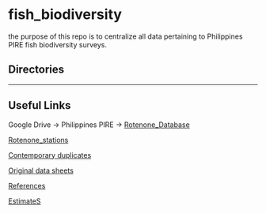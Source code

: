 # fish_biodiversity

the purpose of this repo is to centralize all data pertaining to Philippines PIRE fish biodiversity surveys.

## Directories



---

## Useful Links
Google Drive → Philippines PIRE → [Rotenone_Database](https://drive.google.com/drive/folders/1n1yQ6lLybuoX6wJJQ5qRgplAQ09lOYHq?usp=sharing)

[Rotenone_stations](https://www.google.com/maps/d/edit?mid=1xB7u9XTp1JbzET8mogF0nwA_v32L6aGO&usp=sharing)

[Contemporary duplicates](https://drive.google.com/drive/folders/1XW8LRXK4yhUjJNjUEyFE8794wDhy-6hk?usp=sharing)

[Original data sheets](https://drive.google.com/drive/folders/1Y6GeNfWD62MisoEUMpenO09ZsY03Fqcl?usp=sharing)

[References](https://drive.google.com/drive/folders/1UDOhV8IWjNOvagBF-UQNpalLqe9fr30t?usp=sharing)

[EstimateS](https://www.robertkcolwell.org/pages/estimates)

